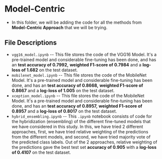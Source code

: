 # Model-Centric
- In this folder, we will be adding the code for all the methods from **Model-Centric Approach** that we will be trying.

## File Descriptions
- `vgg16_model.ipynb` -- This file stores the code of the VGG16 Model. It's a pre-trained model and considerable fine-tuning has been done, and has an **test accuracy of 0.7992,** **weighted F1-score of 0.7984**  and a **log-loss of 1.682** on the test dataset.
- `mobilenet_model.ipynb` -- This file stores the code of the MobileNet Model. It's a pre-trained model and considerable fine-tuning has been done, and has an **test accuracy of 0.8668,** **weighted F1-score of 0.8667** and a **log-loss of 1.005** on the test dataset.
- `xception_model.ipynb` -- This file stores the code of the MobileNet Model. It's a pre-trained model and considerable fine-tuning has been done, and has an **test accuracy of 0.8957,** **weighted F1-score of 0.8957** and a **log-loss of 0.8017** on the test dataset.
- `hybrid_ensembling.ipynb` -- This `.ipynb` notebook consists of code for the hybridization (ensembling) of the different fine-tuned models that we have considered in this study. In this, we have tried 2 different approaches, first, we have tried relative weighting of the predictions from the different models, and second, we have tried majority vote of the predicted class labels. Out of the 2 approaches, relative weighting of the predictions gave the best test set **accuracy of 0.905** with a **log-loss of 0.4107** on the test dataset.
